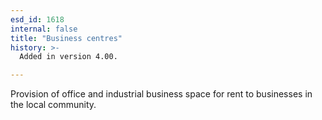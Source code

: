 ```yaml
---
esd_id: 1618
internal: false
title: "Business centres"
history: >-
  Added in version 4.00.

---
```


Provision of office and industrial business space for rent to businesses in the local community.

